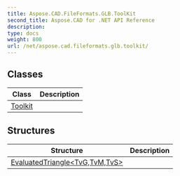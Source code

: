 ```yaml
---
title: Aspose.CAD.FileFormats.GLB.ToolKit
second_title: Aspose.CAD for .NET API Reference
description: 
type: docs
weight: 800
url: /net/aspose.cad.fileformats.glb.toolkit/
---
```



## Classes

| Class | Description |
| --- | --- |
| [Toolkit](./toolkit/) |  |
## Structures

| Structure | Description |
| --- | --- |
| [EvaluatedTriangle&lt;TvG,TvM,TvS&gt;](./evaluatedtriangle-3/) |  |


